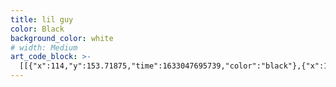 ```yaml
---
title: lil guy
color: Black
background_color: white
# width: Medium
art_code_block: >-
  [[{"x":114,"y":153.71875,"time":1633047695739,"color":"black"},{"x":113,"y":147.71875,"time":1633047696145,"color":"black"},{"x":113,"y":141.71875,"time":1633047696228,"color":"black"},{"x":116,"y":136.71875,"time":1633047696340,"color":"black"},{"x":120,"y":133.71875,"time":1633047696474,"color":"black"},{"x":125,"y":132.71875,"time":1633047696640,"color":"black"},{"x":130,"y":134.71875,"time":1633047696756,"color":"black"},{"x":135,"y":136.71875,"time":1633047696839,"color":"black"},{"x":139,"y":139.71875,"time":1633047696923,"color":"black"},{"x":141,"y":144.71875,"time":1633047697073,"color":"black"},{"x":141,"y":149.71875,"time":1633047697139,"color":"black"},{"x":140,"y":154.71875,"time":1633047697240,"color":"black"},{"x":136,"y":157.71875,"time":1633047697340,"color":"black"},{"x":131,"y":159.71875,"time":1633047697390,"color":"black"},{"x":125,"y":160.71875,"time":1633047697439,"color":"black"},{"x":120,"y":160.71875,"time":1633047697557,"color":"black"},{"x":117,"y":155.71875,"time":1633047697640,"color":"black"},{"x":116,"y":150.71875,"time":1633047697757,"color":"black"},{"x":120,"y":160.71875,"time":1633047697557,"color":"black"}],[{"x":381,"y":152.71875,"time":1633047700216,"color":"black"},{"x":380,"y":144.71875,"time":1633047700549,"color":"black"},{"x":380,"y":138.71875,"time":1633047700615,"color":"black"},{"x":383,"y":134.71875,"time":1633047700745,"color":"black"},{"x":388,"y":133.71875,"time":1633047700894,"color":"black"},{"x":393,"y":133.71875,"time":1633047701076,"color":"black"},{"x":397,"y":136.71875,"time":1633047701177,"color":"black"},{"x":401,"y":139.71875,"time":1633047701295,"color":"black"},{"x":403,"y":144.71875,"time":1633047701460,"color":"black"},{"x":403,"y":149.71875,"time":1633047701578,"color":"black"},{"x":400,"y":153.71875,"time":1633047701695,"color":"black"},{"x":395,"y":154.71875,"time":1633047701847,"color":"black"},{"x":390,"y":154.71875,"time":1633047701934,"color":"black"},{"x":385,"y":152.71875,"time":1633047702052,"color":"black"},{"x":395,"y":154.71875,"time":1633047701847,"color":"black"}],[{"x":219,"y":181.71875,"time":1633047704524,"color":"black"},{"x":225,"y":184.71875,"time":1633047704848,"color":"black"},{"x":231,"y":188.71875,"time":1633047704903,"color":"black"},{"x":236,"y":190.71875,"time":1633047704956,"color":"black"},{"x":242,"y":192.71875,"time":1633047705009,"color":"black"},{"x":248,"y":194.71875,"time":1633047705075,"color":"black"},{"x":254,"y":194.71875,"time":1633047705158,"color":"black"},{"x":260,"y":194.71875,"time":1633047705224,"color":"black"},{"x":265,"y":194.71875,"time":1633047705273,"color":"black"},{"x":271,"y":191.71875,"time":1633047705321,"color":"black"},{"x":277,"y":188.71875,"time":1633047705390,"color":"black"},{"x":281,"y":184.71875,"time":1633047705491,"color":"black"},{"x":284,"y":180.71875,"time":1633047705624,"color":"black"},{"x":285,"y":175.71875,"time":1633047705832,"color":"black"},{"x":281,"y":184.71875,"time":1633047705491,"color":"black"}],[{"x":370,"y":293.71875,"time":1633047710295,"color":"black"},{"x":367,"y":288.71875,"time":1633047710983,"color":"black"},{"x":365,"y":283.71875,"time":1633047711083,"color":"black"},{"x":365,"y":278.71875,"time":1633047711154,"color":"black"},{"x":365,"y":271.71875,"time":1633047711226,"color":"black"},{"x":367,"y":266.71875,"time":1633047711308,"color":"black"},{"x":372,"y":264.71875,"time":1633047711395,"color":"black"},{"x":377,"y":262.71875,"time":1633047711462,"color":"black"},{"x":382,"y":262.71875,"time":1633047711544,"color":"black"},{"x":384,"y":267.71875,"time":1633047711887,"color":"black"},{"x":382,"y":272.71875,"time":1633047712091,"color":"black"},{"x":387,"y":268.71875,"time":1633047712513,"color":"black"},{"x":392,"y":266.71875,"time":1633047712552,"color":"black"},{"x":397,"y":263.71875,"time":1633047712635,"color":"black"},{"x":402,"y":263.71875,"time":1633047712802,"color":"black"},{"x":404,"y":268.71875,"time":1633047712952,"color":"black"},{"x":404,"y":273.71875,"time":1633047713036,"color":"black"},{"x":402,"y":278.71875,"time":1633047713137,"color":"black"},{"x":398,"y":282.71875,"time":1633047713245,"color":"black"},{"x":394,"y":285.71875,"time":1633047713347,"color":"black"},{"x":390,"y":288.71875,"time":1633047713456,"color":"black"},{"x":386,"y":291.71875,"time":1633047713612,"color":"black"},{"x":382,"y":294.71875,"time":1633047713761,"color":"black"},{"x":377,"y":297.71875,"time":1633047713926,"color":"black"},{"x":372,"y":298.71875,"time":1633047714501,"color":"black"},{"x":370,"y":293.71875,"time":1633047715087,"color":"black"},{"x":377,"y":297.71875,"time":1633047713926,"color":"black"}]]
---
```


